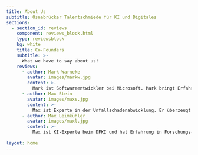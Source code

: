 ```yaml
---
title: About Us
subtitle: Osnabrücker Talentschmiede für KI und Digitales
sections:
  - section_id: reviews
    component: reviews_block.html
    type: reviewsblock
    bg: white
    title: Co-Founders
    subtitle: >-
      What we have to say about us!
    reviews:
      - author: Mark Warneke
        avatar: images/markw.jpg
        content: >-
          Mark ist Softwareentwickler bei Microsoft. Mark bringt Erfahrungen aus zahlreichen Cloud-Softwareprojekten, wie z. B. starteve.ai ein.
      - author: Max Stein
        avatar: images/maxs.jpg
        content: >-
          Max ist Experte in der Unfallschadenabwicklung. Er überzeugt mit Branchenkenntnis und Netzwerk zu Versicherungen, sowie Werkstätten. 
      - author: Max Leimkühler
        avatar: images/maxl.jpg
        content: >-
          Max ist KI-Experte beim DFKI und hat Erfahrung in Forschungs- sowie Beratungsprojekten gesammelt.
          
layout: home
---
```

